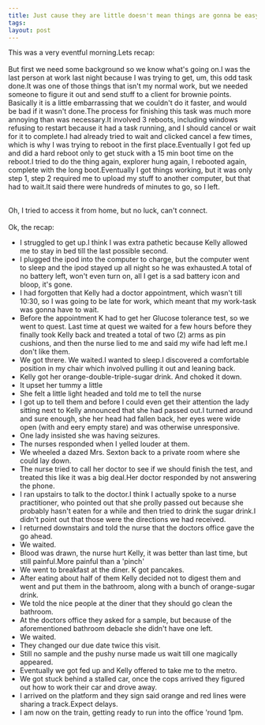 ```yaml
---
title: Just cause they are little doesn't mean things are gonna be easy.
tags: 
layout: post
---
```

<?xml:namespace prefix = o /><o:p></o:p>This was a very eventful morning.<span style="font-size:+0;"> </span>Lets recap:<o:p></o:p><br /><br />But first we need some background so we know what's going on.<span style="font-size:+0;"> </span>I was the last person at work last night because I was trying to get, um, this odd task done.<span style="font-size:+0;"> </span>It was one of those things that isn't my normal work, but we needed someone to figure it out and send stuff to a client for brownie points.<span style="font-size:+0;"> </span>Basically it is a little embarrassing that we couldn't do it faster, and would be bad if it wasn't done.<span style="font-size:+0;"> </span>The process for finishing this task was much more annoying than was necessary.<span style="font-size:+0;"> </span>It involved 3 reboots, including windows refusing to restart because it had a task running, and I should cancel or wait for it to complete.<span style="font-size:+0;"> </span>I had already tried to wait and clicked cancel a few times, which is why I was trying to reboot in the first place.<span style="font-size:+0;"> </span>Eventually I got fed up and did a hard reboot only to get stuck with a 15 min boot time on the reboot.<span style="font-size:+0;"> </span>I tried to do the thing again, explorer hung again, I rebooted again, complete with the long boot.<span style="font-size:+0;"> </span>Eventually I got things working, but it was only step 1, step 2 required me to upload my stuff to another computer, but that had to wait.<span style="font-size:+0;"> </span>It said there were hundreds of minutes to go, so I left.<span style="font-size:+0;"> </span><br /><p class="MsoNormal"><o:p></o:p><br />Oh, I tried to access it from home, but no luck, can't connect.<o:p><br /></o:p><br />Ok, the recap:</p><ul style="MARGIN-TOP: 0in" type="disc"><li class="MsoNormal">I struggled to get up.<span style="font-size:+0;"> </span>I think I was extra pathetic because Kelly allowed me to stay in bed till the last possible second.<span style="font-size:+0;"> </span><o:p></o:p></li><li class="MsoNormal">I plugged the ipod into the computer to charge, but the computer went to sleep and the ipod stayed up all night so he was exhausted.<span style="font-size:+0;"> </span>A total of no battery left, won't even turn on, all I get is a sad battery icon and bloop, it's gone.<o:p></o:p></li><li class="MsoNormal">I had forgotten that Kelly had a doctor appointment, which wasn't till 10:30, so I was going to be late for work, which meant that my work-task was gonna have to wait. <o:p></o:p></li><li class="MsoNormal">Before the appointment K had to get her Glucose tolerance test, so we went to quest. Last time at quest we waited for a few hours before they finally took Kelly back and treated a total of two (2) arms as pin cushions, and then the nurse lied to me and said my wife had left me.<span style="font-size:+0;"> </span>I don't like them.</li><li class="MsoNormal">We got threre. We waited.<span style="font-size:+0;"> </span>I wanted to sleep.<span style="font-size:+0;"> </span>I discovered a comfortable position in my chair which involved pulling it out and leaning back.<span style="font-size:+0;"> </span><o:p></o:p></li><li class="MsoNormal">Kelly got her orange-double-triple-sugar drink. And choked it down.<o:p></o:p></li><li class="MsoNormal">It upset her tummy a little<o:p></o:p></li><li class="MsoNormal">She felt a little light headed and told me to tell the nurse<o:p></o:p></li><li class="MsoNormal">I got up to tell them and before I could even get their attention the lady sitting next to Kelly announced that she had passed out.<span style="font-size:+0;"> </span>I turned around and sure enough, she her head had fallen back, her eyes were wide open (with and eery empty stare) and was otherwise unresponsive.<o:p></o:p></li><li class="MsoNormal">One lady insisted she was having seizures. <o:p></o:p></li><li class="MsoNormal">The nurses responded when I yelled louder at them.<o:p></o:p></li><li class="MsoNormal">We wheeled a dazed Mrs. Sexton back to a private room where she could lay down.<o:p></o:p></li><li class="MsoNormal">The nurse tried to call her doctor to see if we should finish the test, and treated this like it was a big deal.<span style="font-size:+0;"> </span>Her doctor responded by not answering the phone.<o:p></o:p></li><li class="MsoNormal">I ran upstairs to talk to the doctor.<span style="font-size:+0;"> </span>I think I actually spoke to a nurse practitioner, who pointed out that she prolly passed out because she probably hasn't eaten for a while and then tried to drink the sugar drink.<span style="font-size:+0;"> </span>I didn't point out that those were the directions we had received.<span style="font-size:+0;"> </span><o:p></o:p></li><li class="MsoNormal">I returned downstairs and told the nurse that the doctors office gave the go ahead.<o:p></o:p></li><li class="MsoNormal">We waited.<o:p></o:p></li><li class="MsoNormal">Blood was drawn, the nurse hurt Kelly, it was better than last time, but still painful.<span style="font-size:+0;"> </span>More painful than a 'pinch'<o:p></o:p></li><li class="MsoNormal">We went to breakfast at the diner. K got pancakes.<o:p></o:p></li><li class="MsoNormal">After eating about half of them Kelly decided not to digest them and went and put them in the bathroom, along with a bunch of orange-sugar drink.<o:p></o:p></li><li class="MsoNormal">We told the nice people at the diner that they should go clean the bathroom.<o:p></o:p></li><li class="MsoNormal">At the doctors office they asked for a sample, but because of the aforementioned bathroom debacle she didn't have one left.<o:p></o:p></li><li class="MsoNormal">We waited.<o:p></o:p></li><li class="MsoNormal">They changed our due date twice this visit.<o:p></o:p></li><li class="MsoNormal">Still no sample and the pushy nurse made us wait till one magically appeared.<o:p></o:p></li><li class="MsoNormal">Eventually we got fed up and Kelly offered to take me to the metro.<o:p></o:p></li><li class="MsoNormal">We got stuck behind a stalled car, once the cops arrived they figured out how to work their car and drove away.<o:p></o:p></li><li class="MsoNormal">I arrived on the platform and they sign said orange and red lines were sharing a track.<span style="font-size:+0;"> </span>Expect delays.<o:p></o:p></li><li class="MsoNormal">I am now on the train, getting ready to run into the office 'round <?xml:namespace prefix = st1 /><st1:time hour="13" minute="0">1pm</st1:time>.<o:p></o:p></li></ul>
